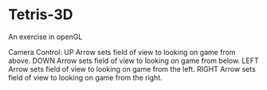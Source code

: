 # Tetris-3D
An exercise in openGL

Camera Control:
UP Arrow sets field of view to looking on game from above.
DOWN Arrow sets field of view to looking on game from below.
LEFT Arrow sets field of view to looking on game from the left.
RIGHT Arrow sets field of view to looking on game from the right.
